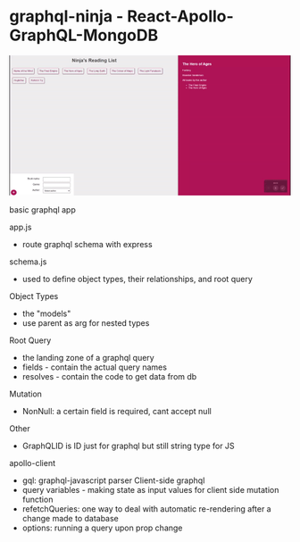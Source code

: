 # graphql-ninja - React-Apollo-GraphQL-MongoDB

![](graphql-ninja.gif)

basic graphql app

app.js

- route graphql schema with express

schema.js

- used to define object types, their relationships, and root query

Object Types

- the "models"
- use parent as arg for nested types

Root Query

- the landing zone of a graphql query
- fields - contain the actual query names
- resolves - contain the code to get data from db

Mutation

- NonNull: a certain field is required, cant accept null

Other

- GraphQLID is ID just for graphql but still string type for JS

apollo-client

- gql: graphql-javascript parser
  Client-side graphql
- query variables - making state as input values for client side mutation function
- refetchQueries: one way to deal with automatic re-rendering after a change made to database
- options: running a query upon prop change
